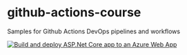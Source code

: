 # github-actions-course
Samples for Github Actions DevOps pipelines and workflows

[![Build and deploy ASP.Net Core app to an Azure Web App](https://github.com/nevin-sunny04/github-actions-course/actions/workflows/azure-webapps-dotnet-core.yml/badge.svg)](https://github.com/nevin-sunny04/github-actions-course/actions/workflows/azure-webapps-dotnet-core.yml)